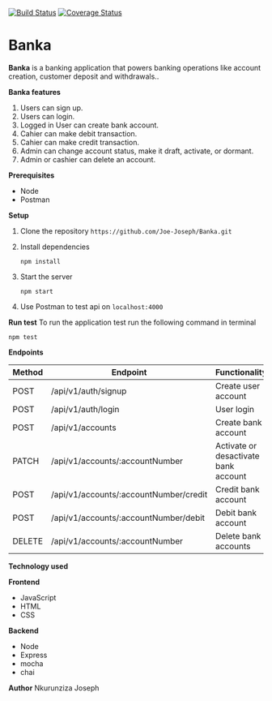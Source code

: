 [![Build Status](https://travis-ci.com/Joe-Joseph/Banka.svg?branch=server)](https://travis-ci.com/Joe-Joseph/Banka) [![Coverage Status](https://coveralls.io/repos/github/Joe-Joseph/Banka/badge.svg?branch=server)](https://coveralls.io/github/Joe-Joseph/Banka?branch=server)
# Banka
**Banka** is a banking application that powers banking operations like account creation, customer deposit and withdrawals..

**Banka features**
  1. Users can sign up.
  2. Users can login.
  3. Logged in User can create bank account.
  4. Cahier can make debit transaction.
  5. Cahier can make credit transaction.
  6. Admin can change account status, make it draft, activate, or dormant.
  7. Admin or cashier can delete an account.

**Prerequisites**
  * Node
  * Postman
  
**Setup**
  1. Clone the repository
     ```https://github.com/Joe-Joseph/Banka.git```
     
  2. Install dependencies
  
     ```npm install```
     
  3. Start the server
  
     ```npm start```
  
  4. Use Postman to test api on ```localhost:4000```
  
 **Run test**
 To run the application test run the following command in terminal
 
 ```npm test```
 
 **Endpoints**
 
 Method | Endpoint | Functionality
 -------| -------- | -------------
 POST | /api/v1/auth/signup | Create user account
 POST | /api/v1/auth/login | User login
 POST | /api/v1/accounts | Create bank account
 PATCH | /api/v1/accounts/:accountNumber | Activate or desactivate bank account
 POST | /api/v1/accounts/:accountNumber/credit | Credit bank account
 POST | /api/v1/accounts/:accountNumber/debit | Debit bank account
 DELETE | /api/v1/accounts/:accountNumber | Delete bank accounts
 
**Technology used**

**Frontend**
  * JavaScript
  * HTML
  * CSS

**Backend**
  * Node
  * Express
  * mocha
  * chai

**Author**
Nkurunziza Joseph
